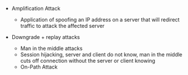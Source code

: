 

- Amplification Attack
	- Application of spoofing an IP address on a server that will redirect traffic to attack the affected server

- Downgrade + replay attacks
	- Man in the middle attacks
	- Session hijacking, server and client do not know, man in the middle cuts off connection without the server or client knowing 
	- On-Path Attack


